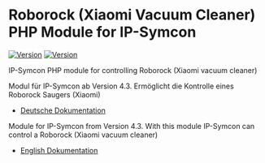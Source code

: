 Roborock (Xiaomi Vacuum Cleaner) PHP Module for IP-Symcon
===
[![Version](https://img.shields.io/badge/Symcon-PHPModule-red.svg)](https://www.symcon.de/service/dokumentation/entwicklerbereich/sdk-tools/sdk-php/)
[![Version](https://img.shields.io/badge/Symcon%20Version-%3E%205.1-green.svg)](https://www.symcon.de/service/dokumentation/installation/migration-v40-v41/)

IP-Symcon PHP module for controlling Roborock (Xiaomi vacuum cleaner)

Modul für IP-Symcon ab Version 4.3. Ermöglicht die Kontrolle eines Roborock Saugers (Xiaomi)

 - [Deutsche Dokumentation](docs/de/README.md "Deutsche Dokumentation")
 
Module for IP-Symcon from Version 4.3. With this module IP-Symcon can control a Roborock (Xiaomi vacuum cleaner)

 - [English Dokumentation](docs/en/README.md "English documentation") 